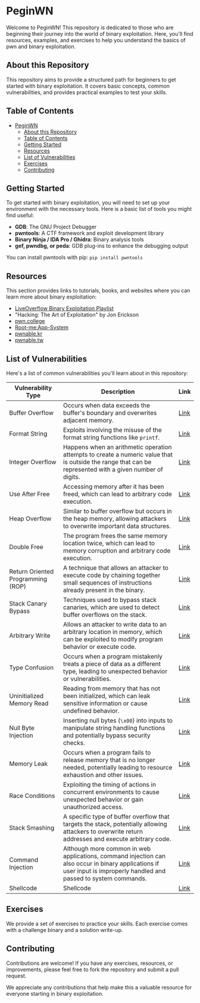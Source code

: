 # PeginWN

Welcome to PeginWN! This repository is dedicated to those who are beginning their journey into the world of binary exploitation. Here, you'll find resources, examples, and exercises to help you understand the basics of pwn and binary exploitation.

## About this Repository

This repository aims to provide a structured path for beginners to get started with binary exploitation. It covers basic concepts, common vulnerabilities, and provides practical examples to test your skills.

## Table of Contents

- [PeginWN](#peginwn)
  - [About this Repository](#about-this-repository)
  - [Table of Contents](#table-of-contents)
  - [Getting Started](#getting-started)
  - [Resources](#resources)
  - [List of Vulnerabilities](#list-of-vulnerabilities)
  - [Exercises](#exercises)
  - [Contributing](#contributing)

## Getting Started

To get started with binary exploitation, you will need to set up your environment with the necessary tools. Here is a basic list of tools you might find useful:

- **GDB**: The GNU Project Debugger
- **pwntools**: A CTF framework and exploit development library
- **Binary Ninja / IDA Pro / Ghidra**: Binary analysis tools
- **gef, pwndbg, or peda**: GDB plug-ins to enhance the debugging output

You can install pwntools with pip:
`pip install pwntools`

## Resources

This section provides links to tutorials, books, and websites where you can learn more about binary exploitation:
- [LiveOverflow Binary Exploitation Playlist](https://www.youtube.com/watch?v=iyAyN3GFM7A&list=PLhixgUqwRTjxglIswKp9mpkfPNfHkzyeN)
- "Hacking: The Art of Exploitation" by Jon Erickson
- [pwn.college](https://pwn.college/)
- [Root-me:App-System](https://www.root-me.org/en/Challenges/App-System/)
- [pwnable.kr](https://pwnable.kr/)
- [pwnable.tw](https://pwnable.tw/)

## List of Vulnerabilities

Here's a list of common vulnerabilities you'll learn about in this repository:

| Vulnerability Type                | Description                                                                                                                                           | Link                                   |
|-----------------------------------|-------------------------------------------------------------------------------------------------------------------------------------------------------|----------------------------------------|
| Buffer Overflow                   | Occurs when data exceeds the buffer's boundary and overwrites adjacent memory.                                                                      | [Link](./Stack-Overflow-Basic/)        |
| Format String                     | Exploits involving the misuse of the format string functions like `printf`.                                                                         | [Link](./Format-String/)               |
| Integer Overflow                  | Happens when an arithmetic operation attempts to create a numeric value that is outside the range that can be represented with a given number of digits.| [Link](./Integer-Overflow/)            |
| Use After Free                    | Accessing memory after it has been freed, which can lead to arbitrary code execution.                                                                | [Link](./Use-After-Free/)              |
| Heap Overflow                     | Similar to buffer overflow but occurs in the heap memory, allowing attackers to overwrite important data structures.                                  | [Link](./Heap-Overflow/)               |
| Double Free                       | The program frees the same memory location twice, which can lead to memory corruption and arbitrary code execution.                                   | [Link](./Double-Free/)                  |
| Return Oriented Programming (ROP) | A technique that allows an attacker to execute code by chaining together small sequences of instructions already present in the binary.                | [Link](./ROP/)                          |
| Stack Canary Bypass               | Techniques used to bypass stack canaries, which are used to detect buffer overflows on the stack.                                                    | [Link](./Stack-Canary-Bypass/)          |
| Arbitrary Write                   | Allows an attacker to write data to an arbitrary location in memory, which can be exploited to modify program behavior or execute code.                 | [Link](./Arbitrary-Write/)              |
| Type Confusion                    | Occurs when a program mistakenly treats a piece of data as a different type, leading to unexpected behavior or vulnerabilities.                        | [Link](./Type-Confusion/)               |
| Uninitialized Memory Read         | Reading from memory that has not been initialized, which can leak sensitive information or cause undefined behavior.                                     | [Link](./Uninitialized-Memory-Read/)    |
| Null Byte Injection               | Inserting null bytes (`\x00`) into inputs to manipulate string handling functions and potentially bypass security checks.                              | [Link](./Null-Byte-Injection/)          |
| Memory Leak                       | Occurs when a program fails to release memory that is no longer needed, potentially leading to resource exhaustion and other issues.                      | [Link](./Memory-Leak/)                   |
| Race Conditions                   | Exploiting the timing of actions in concurrent environments to cause unexpected behavior or gain unauthorized access.                                   | [Link](./Race-Conditions/)               |
| Stack Smashing                    | A specific type of buffer overflow that targets the stack, potentially allowing attackers to overwrite return addresses and execute arbitrary code.       | [Link](./Stack-Smashing/)                |
| Command Injection                 | Although more common in web applications, command injection can also occur in binary applications if user input is improperly handled and passed to system commands.| [Link](./Command-Injection/)            |
| Shellcode                 | Shellcode | [Link](./Shellcode/) |

## Exercises

We provide a set of exercises to practice your skills. Each exercise comes with a challenge binary and a solution write-up.

## Contributing

Contributions are welcome! If you have any exercises, resources, or improvements, please feel free to fork the repository and submit a pull request.

We appreciate any contributions that help make this a valuable resource for everyone starting in binary exploitation.
